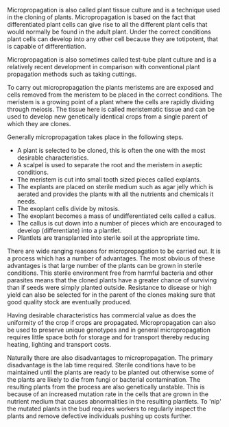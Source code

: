 Micropropagation is also called plant tissue culture and is a technique used in the cloning of plants. Micropropagation is based on the fact that differentiated plant cells can give rise to all the different plant cells that would normally be found in the adult plant. Under the correct conditions plant cells can develop into any other cell because they are totipotent, that is capable of differentiation.

Micropropagation is also sometimes called test-tube plant culture and is a relatively recent development in comparison with conventional plant propagation methods such as taking cuttings.

To carry out micropropagation the plants meristems are are exposed and cells removed from the meristem to be placed in the correct conditions. The meristem is a growing point of a plant where the cells are rapidly dividing through meiosis. The tissue here is called meristematic tissue and can be used to develop new genetically identical crops from a single parent of which they are clones.

Generally micropropagation takes place in the following steps.

* A plant is selected to be cloned, this is often the one with the most desirable characteristics.
* A scalpel is used to separate the root and the meristem in aseptic conditions.
* The meristem is cut into small tooth sized pieces called explants.
* The explants are placed on sterile medium such as agar jelly which is aerated and provides the plants with all the nutrients and chemicals it needs.
* The exoplant cells divide by mitosis.
* The exoplant becomes a mass of undifferentiated cells called a callus.
* The callus is cut down into a number of pieces which are encouraged to develop (differentiate) into a plantlet.
* Plantlets are transplanted into sterile soil at the appropriate time.

There are wide ranging reasons for micropropagation to be carried out. It is a process which has a number of advantages. The most obvious of these advantages is that large number of the  plants can be grown in sterile conditions. This sterile environment free from harmful bacteria and other parasites means that the cloned plants have a greater chance of surviving than if seeds were simply planted outside. Resistance to disease or high yield can also be selected for in the parent of the clones making sure that good quality stock are eventually produced.

Having desirable characteristics has commercial value as does the uniformity of the crop if crops are propagated. Micropropagation can also be used to preserve unique genotypes and in general micropropagation requires little space both for storage and for transport thereby reducing heating, lighting and transport costs.

Naturally there are also disadvantages to micropropagation. The primary disadvantage is the lab time required. Sterile conditions have to be maintained until the plants are ready to be planted out otherwise some of the plants are likely to die from fungi or bacterial contamination. The resulting plants from the process are also genetically unstable. This is because of an increased mutation rate in the cells that are grown in the nutrient medium that causes abnormalities in the resulting plantlets. To 'nip' the mutated plants in the bud requires workers to regularly inspect the plants and remove defective individuals pushing up costs further.